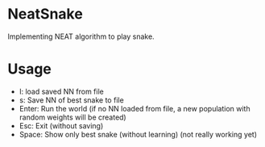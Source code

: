 # NeatSnake

Implementing NEAT algorithm to play snake.

# Usage
* l: load saved NN from file
* s: Save NN of best snake to file
* Enter: Run the world (if no NN loaded from file, a new population with random weights will be created)
* Esc: Exit (without saving)
* Space: Show only best snake (without learning) (not really working yet)
